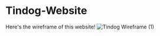 # Tindog-Website
Here's the wireframe of this website!
![Tindog Wireframe (1)](https://user-images.githubusercontent.com/114236597/198831218-7e656917-132a-4e2e-8785-1e935805a5df.png)
